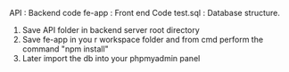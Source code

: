 API : Backend code
fe-app : Front end Code
test.sql : Database structure.

1. Save API folder in backend server root directory
2. Save fe-app in you r workspace folder and from cmd perform the command "npm install"
3. Later import the db into your phpmyadmin panel
